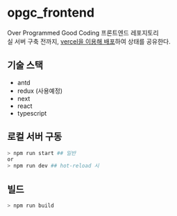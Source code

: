 # opgc_frontend

Over Programmed Good Coding 프론트엔드 레포지토리 <br>
실 서버 구축 전까지, [vercel을 이용해 배포](https://opgc-frontend.vercel.app/)하여 상태를 공유한다.

## 기술 스택

- antd
- redux (사용예정)
- next
- react
- typescript

## 로컬 서버 구동

```bash
> npm run start ## 일반
or
> npm run dev ## hot-reload 시
```

## 빌드

```bash
> npm run build
```
